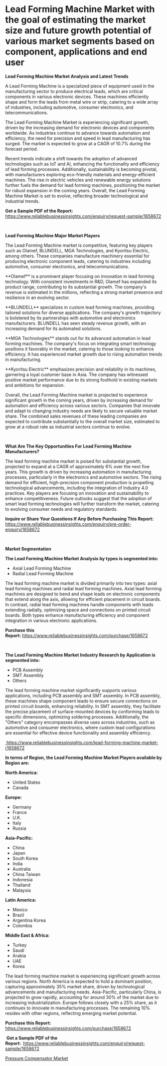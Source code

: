 <p><h1>Lead Forming Machine Market with the goal of estimating the market size and future growth potential of various market segments based on component, applications and end user</h1></p><p><strong>Lead Forming Machine Market Analysis and Latest Trends</strong></p>
<p><p>A Lead Forming Machine is a specialized piece of equipment used in the manufacturing sector to produce electrical leads, which are critical components in various electronic devices. These machines efficiently shape and form the leads from metal wire or strip, catering to a wide array of industries, including automotive, consumer electronics, and telecommunications.</p><p>The Lead Forming Machine Market is experiencing significant growth, driven by the increasing demand for electronic devices and components worldwide. As industries continue to advance towards automation and efficiency, the need for precision and speed in lead manufacturing has surged. The market is expected to grow at a CAGR of 10.7% during the forecast period. </p><p>Recent trends indicate a shift towards the adoption of advanced technologies such as IoT and AI, enhancing the functionality and efficiency of lead forming processes. Additionally, sustainability is becoming pivotal, with manufacturers exploring eco-friendly materials and energy-efficient machines. The rise in electric vehicles and renewable energy solutions further fuels the demand for lead forming machines, positioning the market for robust expansion in the coming years. Overall, the Lead Forming Machine Market is set to evolve, reflecting broader technological and industrial trends.</p></p>
<p><strong>Get a Sample PDF of the Report:&nbsp;</strong> <a href="https://www.reliablebusinessinsights.com/enquiry/request-sample/1658672?utm_campaign=2214&utm_medium=2&utm_source=Github&utm_content=ia&utm_term=17022025&utm_id=lead-forming-machine">https://www.reliablebusinessinsights.com/enquiry/request-sample/1658672</a></p>
<p>&nbsp;</p>
<p><strong>Lead Forming Machine Major Market Players</strong></p>
<p><p>The Lead Forming Machine market is competitive, featuring key players such as Olamef, BLUNDELL, MGA Technologies, and Kyoritsu Electric, among others. These companies manufacture machinery essential for producing electronic component leads, catering to industries including automotive, consumer electronics, and telecommunications.</p><p>**Olamef** is a prominent player focusing on innovation in lead forming technology. With consistent investments in R&D, Olamef has expanded its product range, contributing to its substantial growth. The company's revenue is estimated in the millions, reflecting a strong market presence and resilience in an evolving sector.</p><p>**BLUNDELL** specializes in custom lead forming machines, providing tailored solutions for diverse applications. The company's growth trajectory is bolstered by its partnerships with automotive and electronics manufacturers. BLUNDELL has seen steady revenue growth, with an increasing demand for its automated solutions.</p><p>**MGA Technologies** stands out for its advanced automation in lead forming machines. The company's focus on integrating smart technology positions it favorably in the market, catering to those looking to enhance efficiency. It has experienced market growth due to rising automation trends in manufacturing.</p><p>**Kyoritsu Electric** emphasizes precision and reliability in its machines, garnering a loyal customer base in Asia. The company has witnessed positive market performance due to its strong foothold in existing markets and ambitions for expansion.</p><p>Overall, the Lead Forming Machine market is projected to experience significant growth in the coming years, driven by increasing demand for automation and efficiency across various sectors. Companies that innovate and adapt to changing industry needs are likely to secure valuable market share. The combined sales revenues of these leading companies are expected to contribute substantially to the overall market size, estimated to grow at a robust rate as industrial sectors continue to evolve.</p></p>
<p>&nbsp;</p>
<p><strong>What Are The Key Opportunities For Lead Forming Machine Manufacturers?</strong></p>
<p><p>The lead forming machine market is poised for substantial growth, projected to expand at a CAGR of approximately 6% over the next five years. This growth is driven by increasing automation in manufacturing processes, particularly in the electronics and automotive sectors. The rising demand for efficient, high-precision component production is propelling technological advancements, including the integration of Industry 4.0 practices. Key players are focusing on innovation and sustainability to enhance competitiveness. Future outlooks suggest that the adoption of smart lead forming technologies will further transform the market, catering to evolving consumer needs and regulatory standards.</p></p>
<p><strong>Inquire or Share Your Questions If Any Before Purchasing This Report:</strong> <a href="https://www.reliablebusinessinsights.com/enquiry/pre-order-enquiry/1658672?utm_campaign=2214&utm_medium=2&utm_source=Github&utm_content=ia&utm_term=17022025&utm_id=lead-forming-machine">https://www.reliablebusinessinsights.com/enquiry/pre-order-enquiry/1658672</a></p>
<p>&nbsp;</p>
<p><strong>Market Segmentation</strong></p>
<p><strong>The Lead Forming Machine Market Analysis by types is segmented into:</strong></p>
<p><ul><li>Axial Lead Forming Machine</li><li>Radial Lead Forming Machine</li></ul></p>
<p><p>The lead forming machine market is divided primarily into two types: axial lead forming machines and radial lead forming machines. Axial lead forming machines are designed to bend and shape leads on electronic components that extend along the axis, allowing for efficient placement in circuit boards. In contrast, radial lead forming machines handle components with leads extending radially, optimizing space and connections on printed circuit boards. Both types enhance manufacturing efficiency and component integration in various electronic applications.</p></p>
<p><strong>Purchase this Report:&nbsp;</strong><a href="https://www.reliablebusinessinsights.com/purchase/1658672?utm_campaign=2214&utm_medium=2&utm_source=Github&utm_content=ia&utm_term=17022025&utm_id=lead-forming-machine">https://www.reliablebusinessinsights.com/purchase/1658672</a></p>
<p>&nbsp;</p>
<p><strong>The Lead Forming Machine Market Industry Research by Application is segmented into:</strong></p>
<p><ul><li>PCB Assembly</li><li>SMT Assembly</li><li>Others</li></ul></p>
<p><p>The lead forming machine market significantly supports various applications, including PCB assembly and SMT assembly. In PCB assembly, these machines shape component leads to ensure secure connections on printed circuit boards, enhancing reliability. In SMT assembly, they facilitate the precise placement of surface-mounted devices by conforming leads to specific dimensions, optimizing soldering processes. Additionally, the "Others" category encompasses diverse uses across industries, such as automotive and consumer electronics, where custom lead configurations are essential for effective device functionality and assembly efficiency.</p></p>
<p><a href="https://www.reliablebusinessinsights.com/lead-forming-machine-market-r1658672?utm_campaign=2214&utm_medium=2&utm_source=Github&utm_content=ia&utm_term=17022025&utm_id=lead-forming-machine">&nbsp;https://www.reliablebusinessinsights.com/lead-forming-machine-market-r1658672</a></p>
<p><strong>In terms of Region, the Lead Forming Machine Market Players available by Region are:</strong></p>
<p>
    <p> <strong> North America: </strong>
        <ul>
            <li>United States</li>
            <li>Canada</li>
        </ul>
        </p> 
    <p> <strong> Europe: </strong>
        <ul>
            <li>Germany</li>
            <li>France</li>
            <li>U.K.</li>
            <li>Italy</li>
            <li>Russia</li>
        </ul>
        </p> 
    <p> <strong> Asia-Pacific: </strong>
        <ul>
            <li>China</li>
            <li>Japan</li>
            <li>South Korea</li>
            <li>India</li>
            <li>Australia</li>
            <li>China Taiwan</li>
            <li>Indonesia</li>
            <li>Thailand</li>
            <li>Malaysia</li>
        </ul>
        </p> 
    <p> <strong> Latin America: </strong>
        <ul>
            <li>Mexico</li>
            <li>Brazil</li>
            <li>Argentina Korea</li>
            <li>Colombia</li>
        </ul>
        </p> 
    <p> <strong> Middle East & Africa: </strong>
        <ul>
            <li>Turkey</li>
            <li>Saudi</li>
            <li>Arabia</li>
            <li>UAE</li>
            <li>Korea</li>
        </ul>
    </p>
    </p>
<p><p>The lead forming machine market is experiencing significant growth across various regions. North America is expected to hold a dominant position, capturing approximately 35% market share, driven by technological advancements and manufacturing needs. Asia-Pacific, particularly China, is projected to grow rapidly, accounting for around 30% of the market due to increasing industrialization. Europe follows closely with a 25% share, as it continues to innovate in manufacturing processes. The remaining 10% resides with other regions, reflecting emerging market potential.</p></p>
<p><strong>Purchase this Report: </strong><a href="https://www.reliablebusinessinsights.com/purchase/1658672?utm_campaign=2214&utm_medium=2&utm_source=Github&utm_content=ia&utm_term=17022025&utm_id=lead-forming-machine">https://www.reliablebusinessinsights.com/purchase/1658672</a></p>
<p>&nbsp;<strong>Get a Sample PDF of the Report:&nbsp;&nbsp;</strong><a href="https://www.reliablebusinessinsights.com/enquiry/request-sample/1658672?utm_campaign=2214&utm_medium=2&utm_source=Github&utm_content=ia&utm_term=17022025&utm_id=lead-forming-machine">https://www.reliablebusinessinsights.com/enquiry/request-sample/1658672</a></p>
<p><strong></strong></p>
<p><p><a href="https://github.com/comasnickie/Market-Research-Report-List-1/blob/main/pressure-compensator-market.md?utm_campaign=2214&utm_medium=2&utm_source=Github&utm_content=ia&utm_term=17022025&utm_id=lead-forming-machine">Pressure Compensator Market</a></p></p>